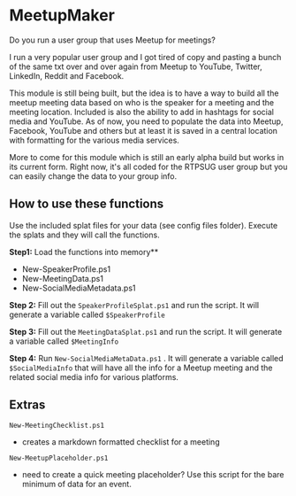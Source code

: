 # MeetupMaker

Do you run a user group that uses Meetup for meetings?

I run a very popular user group and I got tired of copy and pasting a bunch of the same txt over and over again from Meetup to YouTube, Twitter, LinkedIn, Reddit and Facebook.

This module is still being built, but the idea is to have a way to build all the meetup meeting data based on who is the speaker for a meeting and the meeting location. Included is also the ability to add in hashtags for social media and YouTube. As of now, you need to populate the data into Meetup, Facebook, YouTube and others but at least it is saved in a central location with formatting for the various media services.

More to come for this module which is still an early alpha build but works in its current form. Right now, it's all coded for the RTPSUG user group but you can easily change the data to your group info.

## How to use these functions

Use the included splat files for your data (see config files folder).
Execute the splats and they will call the functions.

**Step1:**
Load the functions into memory**

  - New-SpeakerProfile.ps1
  - New-MeetingData.ps1
  - New-SocialMediaMetadata.ps1

**Step 2:**
Fill out the `SpeakerProfileSplat.ps1` and run the script. It will generate a variable called `$SpeakerProfile`

**Step 3:**
Fill out the `MeetingDataSplat.ps1` and run the script. It will generate a variable called `$MeetingInfo`

**Step 4:**
Run `New-SocialMediaMetaData.ps1` . It will generate a variable called `$SocialMediaInfo` that will have all the info for a Meetup meeting and the related social media info for various platforms.

## Extras

`New-MeetingChecklist.ps1`

- creates a markdown formatted checklist for a meeting

`New-MeetupPlaceholder.ps1`

- need to create a quick meeting placeholder? Use this script for the bare minimum of data for an event.